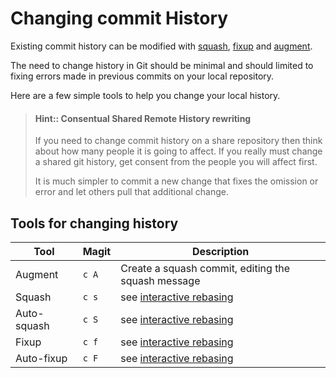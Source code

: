 # Changing commit History

Existing commit history can be modified with [squash](commit-squash.md), [fixup](commit-fixup.md) and [augment](commit-augment.md).

The need to change history in Git should be minimal and should limited to fixing errors made in previous commits on your local repository.

Here are a few simple tools to help you change your local history.

> #### Hint:: Consentual Shared Remote History rewriting
> If you need to change commit history on a share repository then think about how many people it is going to affect.  If you really must change a shared git history, get consent from the people you will affect first.
>
> It is much simpler to commit a new change that fixes the omission or error and let others pull that additional change.

## Tools for changing history

| Tool        | Magit | Description                                         |
|-------------|-------|-----------------------------------------------------|
| Augment     | `c A` | Create a squash commit, editing the squash message  |
| Squash      | `c s` | see [interactive rebasing](interactive-rebasing.md) |
| Auto-squash | `c S` | see [interactive rebasing](interactive-rebasing.md) |
| Fixup       | `c f` | see [interactive rebasing](interactive-rebasing.md) |
| Auto-fixup  | `c F` | see [interactive rebasing](interactive-rebasing.md) |
